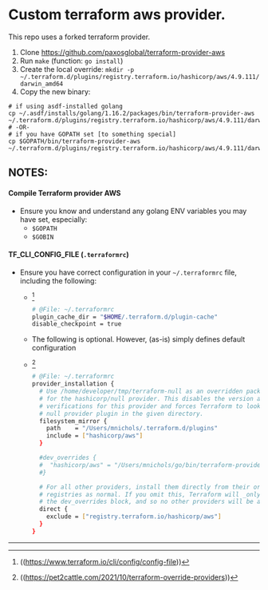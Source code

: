 # Custom terraform aws provider.

This repo uses a forked terraform provider.
1. Clone https://github.com/paxosglobal/terraform-provider-aws
2. Run `make` (function: `go install`)
3. Create the local override: `mkdir -p ~/.terraform.d/plugins/registry.terraform.io/hashicorp/aws/4.9.111/darwin_amd64`
4. Copy the new binary: 
```
# if using asdf-installed golang
cp ~/.asdf/installs/golang/1.16.2/packages/bin/terraform-provider-aws ~/.terraform.d/plugins/registry.terraform.io/hashicorp/aws/4.9.111/darwin_amd64/
# -OR-
# if you have GOPATH set [to something special]
cp $GOPATH/bin/terraform-provider-aws ~/.terraform.d/plugins/registry.terraform.io/hashicorp/aws/4.9.111/darwin_amd64/
```


## NOTES:

#### Compile Terraform provider AWS
+ Ensure you know and understand any golang ENV variables you may have set, especially:
  * `$GOPATH`
  * `$GOBIN`

#### TF_CLI_CONFIG_FILE (`.terraformrc`)
+ Ensure you have correct configuration in your `~/.terraformrc` file, including the following:
  + [^Terraform Docs: CLI Configuration File]
    ```sh
    # @File: ~/.terraformrc
    plugin_cache_dir = "$HOME/.terraform.d/plugin-cache"
    disable_checkpoint = true
    ```

  + The following is optional. However, (as-is) simply defines default configuration

  + [^How to override a provider with a local version]
    ```sh
    # @File: ~/.terraformrc
    provider_installation {
      # Use /home/developer/tmp/terraform-null as an overridden package directory
      # for the hashicorp/null provider. This disables the version and checksum
      # verifications for this provider and forces Terraform to look for the
      # null provider plugin in the given directory.
      filesystem_mirror {
        path    = "/Users/mnichols/.terraform.d/plugins"
        include = ["hashicorp/aws"]
      }

      #dev_overrides {
      #  "hashicorp/aws" = "/Users/mnichols/go/bin/terraform-provider-aws"
      #}
    
      # For all other providers, install them directly from their origin provider
      # registries as normal. If you omit this, Terraform will _only_ use
      # the dev_overrides block, and so no other providers will be available.
      direct {
        exclude = ["registry.terraform.io/hashicorp/aws"]
      }
    }
    ```


    
----
[^Terraform Docs: CLI Configuration File]: ((https://www.terraform.io/cli/config/config-file))
[^How to override a provider with a local version]: ((https://pet2cattle.com/2021/10/terraform-override-providers))
